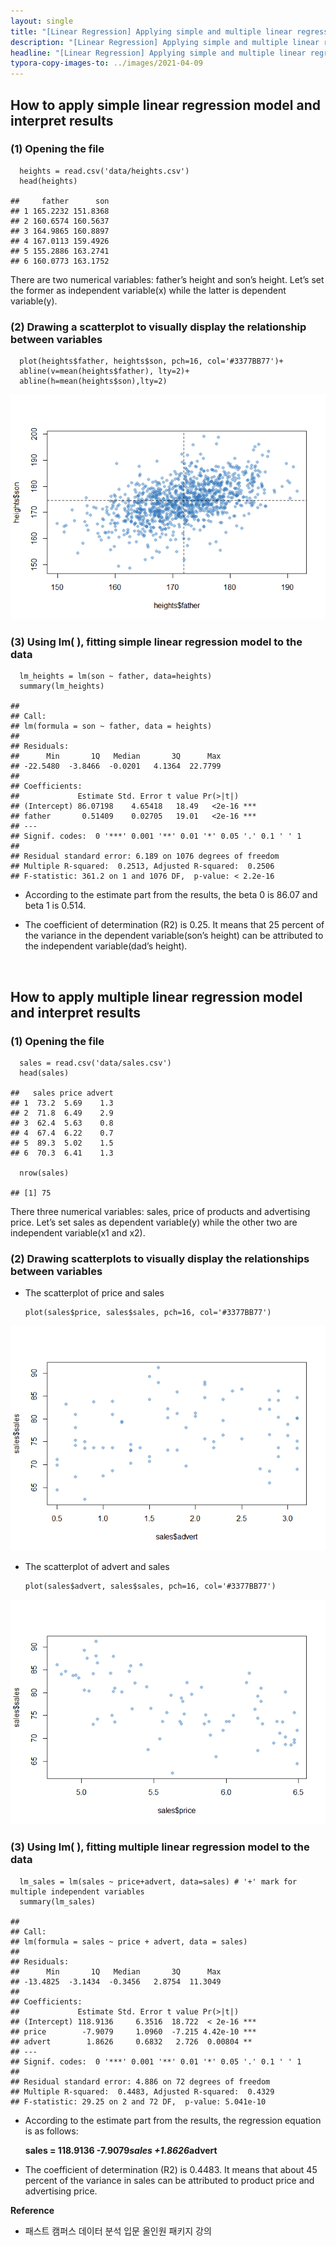 ```yaml
---
layout: single
title: "[Linear Regression] Applying simple and multiple linear regression with R script"
description: "[Linear Regression] Applying simple and multiple linear regression with R script"
headline: "[Linear Regression] Applying simple and multiple linear regression with R script"
typora-copy-images-to: ../images/2021-04-09
---
```




## How to apply simple linear regression model and interpret results

### (1) Opening the file

      heights = read.csv('data/heights.csv')
      head(heights)
    
    ##     father      son
    ## 1 165.2232 151.8368
    ## 2 160.6574 160.5637
    ## 3 164.9865 160.8897
    ## 4 167.0113 159.4926
    ## 5 155.2886 163.2741
    ## 6 160.0773 163.1752

There are two numerical variables: father’s height and son’s height. Let’s set the former as independent variable(x) while the latter is dependent variable(y).



### (2) Drawing a scatterplot to visually display the relationship between variables

      plot(heights$father, heights$son, pch=16, col='#3377BB77')+
      abline(v=mean(heights$father), lty=2)+
      abline(h=mean(heights$son),lty=2)



<center><img src ="/images/2021-04-09/scatterplot-1.png"></center>



### (3) Using lm(  ), fitting simple linear regression model to the data

      lm_heights = lm(son ~ father, data=heights)
      summary(lm_heights)
    
    ## 
    ## Call:
    ## lm(formula = son ~ father, data = heights)
    ## 
    ## Residuals:
    ##      Min       1Q   Median       3Q      Max 
    ## -22.5480  -3.8466  -0.0201   4.1364  22.7799 
    ## 
    ## Coefficients:
    ##             Estimate Std. Error t value Pr(>|t|)    
    ## (Intercept) 86.07198    4.65418   18.49   <2e-16 ***
    ## father       0.51409    0.02705   19.01   <2e-16 ***
    ## ---
    ## Signif. codes:  0 '***' 0.001 '**' 0.01 '*' 0.05 '.' 0.1 ' ' 1
    ## 
    ## Residual standard error: 6.189 on 1076 degrees of freedom
    ## Multiple R-squared:  0.2513, Adjusted R-squared:  0.2506 
    ## F-statistic: 361.2 on 1 and 1076 DF,  p-value: < 2.2e-16

- According to the estimate part from the results, the beta 0 is 86.07 and beta 1 is 0.514.

- The coefficient of determination (R2) is 0.25. It means that 25 percent of the variance in the dependent variable(son’s height) can be attributed to the independent variable(dad’s height).



<br>



## How to apply multiple linear regression model and interpret results

### (1) Opening the file

      sales = read.csv('data/sales.csv')
      head(sales)
    
    ##   sales price advert
    ## 1  73.2  5.69    1.3
    ## 2  71.8  6.49    2.9
    ## 3  62.4  5.63    0.8
    ## 4  67.4  6.22    0.7
    ## 5  89.3  5.02    1.5
    ## 6  70.3  6.41    1.3
    
      nrow(sales) 
    
    ## [1] 75

There three numerical variables: sales, price of products and advertising price. Let’s set sales as dependent variable(y) while the other two are independent variable(x1 and x2).



### (2) Drawing scatterplots to visually display the relationships between variables

- The scatterplot of price and sales

      plot(sales$price, sales$sales, pch=16, col='#3377BB77')

<center><img src ="/images/2021-04-09/scatterplot-as-1.png"></center>

- The scatterplot of advert and sales 

      plot(sales$advert, sales$sales, pch=16, col='#3377BB77')

<center><img src ="/images/2021-04-09/scatterplot-ps-1.png"></center>



### (3) Using lm( ), fitting multiple linear regression model to the data

      lm_sales = lm(sales ~ price+advert, data=sales) # '+' mark for multiple independent variables 
      summary(lm_sales)
    
    ## 
    ## Call:
    ## lm(formula = sales ~ price + advert, data = sales)
    ## 
    ## Residuals:
    ##      Min       1Q   Median       3Q      Max 
    ## -13.4825  -3.1434  -0.3456   2.8754  11.3049 
    ## 
    ## Coefficients:
    ##             Estimate Std. Error t value Pr(>|t|)    
    ## (Intercept) 118.9136     6.3516  18.722  < 2e-16 ***
    ## price        -7.9079     1.0960  -7.215 4.42e-10 ***
    ## advert        1.8626     0.6832   2.726  0.00804 ** 
    ## ---
    ## Signif. codes:  0 '***' 0.001 '**' 0.01 '*' 0.05 '.' 0.1 ' ' 1
    ## 
    ## Residual standard error: 4.886 on 72 degrees of freedom
    ## Multiple R-squared:  0.4483, Adjusted R-squared:  0.4329 
    ## F-statistic: 29.25 on 2 and 72 DF,  p-value: 5.041e-10

- According to the estimate part from the results, the regression equation is as follows:

  **sales = 118.9136 -7.9079*sales +1.8626*advert**

- The coefficient of determination (R2) is 0.4483. It means that about 45 percent of the variance in sales can be attributed to product price and advertising price.



**Reference**

- 패스트 캠퍼스 데이터 분석 입문 올인원 패키지 강의

